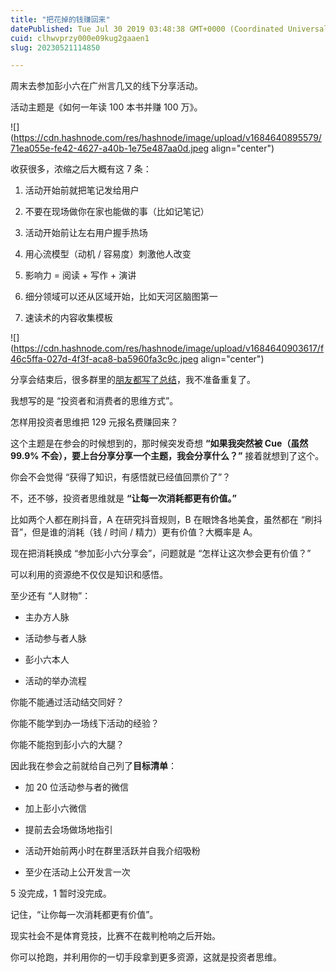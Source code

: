 ```yaml
---
title: "把花掉的钱赚回来"
datePublished: Tue Jul 30 2019 03:48:38 GMT+0000 (Coordinated Universal Time)
cuid: clhwvprzy000e09kug2gaaen1
slug: 20230521114850

---
```


周末去参加彭小六在广州言几又的线下分享活动。

活动主题是《如何一年读 100 本书并赚 100 万》。

![](https://cdn.hashnode.com/res/hashnode/image/upload/v1684640895579/71ea055e-fe42-4627-a40b-1e75e487aa0d.jpeg align="center")

收获很多，浓缩之后大概有这 7 条：

1. 活动开始前就把笔记发给用户
    
2. 不要在现场做你在家也能做的事（比如记笔记）
    
3. 活动开始前让左右用户握手热场
    
4. 用心流模型（动机 / 容易度）刺激他人改变
    
5. 影响力 = 阅读 + 写作 + 演讲
    
6. 细分领域可以还从区域开始，比如天河区脑图第一
    
7. 速读术的内容收集模板
    

![](https://cdn.hashnode.com/res/hashnode/image/upload/v1684640903617/f46c5ffa-027d-4f3f-aca8-ba5960fa3c9c.jpeg align="center")

分享会结束后，很多群里的[朋友都写了总结](https://mp.weixin.qq.com/s?__biz=MzAwNDk5MDg3OA==&mid=2247483976&idx=1&sn=58eabd01b9d357473e8bc6897c24376b&scene=21#wechat_redirect)，我不准备重复了。

我想写的是 “投资者和消费者的思维方式”。

怎样用投资者思维把 129 元报名费赚回来？

这个主题是在参会的时候想到的，那时候突发奇想 **“如果我突然被 Cue（虽然 99.9% 不会），要上台分享分享一个主题，我会分享什么？”** 接着就想到了这个。

你会不会觉得 “获得了知识，有感悟就已经值回票价了”？

不，还不够，投资者思维就是 **“让每一次消耗都更有价值。”**

比如两个人都在刷抖音，A 在研究抖音规则，B 在眼馋各地美食，虽然都在 “刷抖音”，但是谁的消耗（钱 / 时间 / 精力）更有价值？大概率是 A。

现在把消耗换成 “参加彭小六分享会”，问题就是 “怎样让这次参会更有价值？”

可以利用的资源绝不仅仅是知识和感悟。

至少还有 “人财物”：

* 主办方人脉
    
* 活动参与者人脉
    
* 彭小六本人
    
* 活动的举办流程
    

你能不能通过活动结交同好？

你能不能学到办一场线下活动的经验？

你能不能抱到彭小六的大腿？

因此我在参会之前就给自己列了**目标清单**：

* 加 20 位活动参与者的微信
    
* 加上彭小六微信
    
* 提前去会场做场地指引
    
* 活动开始前两小时在群里活跃并自我介绍吸粉
    
* 至少在活动上公开发言一次
    

5 没完成，1 暂时没完成。

记住，“让你每一次消耗都更有价值”。

现实社会不是体育竞技，比赛不在裁判枪响之后开始。

你可以抢跑，并利用你的一切手段拿到更多资源，这就是投资者思维。